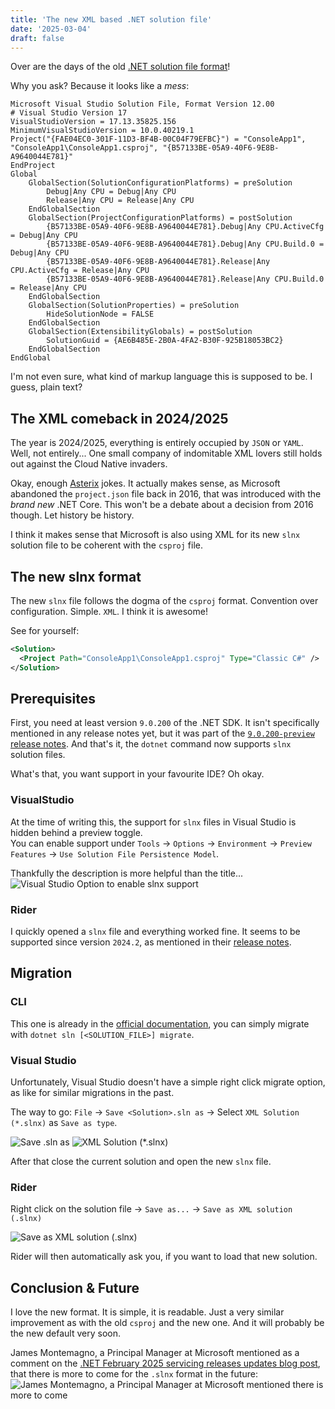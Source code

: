 ```yaml
---
title: 'The new XML based .NET solution file'
date: '2025-03-04'
draft: false
---
```


Over are the days of the old [.NET solution file format](https://learn.microsoft.com/en-us/visualstudio/extensibility/internals/solution-dot-sln-file?view=vs-2022)!

Why you ask? Because it looks like a _mess_:

```
Microsoft Visual Studio Solution File, Format Version 12.00
# Visual Studio Version 17
VisualStudioVersion = 17.13.35825.156
MinimumVisualStudioVersion = 10.0.40219.1
Project("{FAE04EC0-301F-11D3-BF4B-00C04F79EFBC}") = "ConsoleApp1", "ConsoleApp1\ConsoleApp1.csproj", "{B57133BE-05A9-40F6-9E8B-A9640044E781}"
EndProject
Global
	GlobalSection(SolutionConfigurationPlatforms) = preSolution
		Debug|Any CPU = Debug|Any CPU
		Release|Any CPU = Release|Any CPU
	EndGlobalSection
	GlobalSection(ProjectConfigurationPlatforms) = postSolution
		{B57133BE-05A9-40F6-9E8B-A9640044E781}.Debug|Any CPU.ActiveCfg = Debug|Any CPU
		{B57133BE-05A9-40F6-9E8B-A9640044E781}.Debug|Any CPU.Build.0 = Debug|Any CPU
		{B57133BE-05A9-40F6-9E8B-A9640044E781}.Release|Any CPU.ActiveCfg = Release|Any CPU
		{B57133BE-05A9-40F6-9E8B-A9640044E781}.Release|Any CPU.Build.0 = Release|Any CPU
	EndGlobalSection
	GlobalSection(SolutionProperties) = preSolution
		HideSolutionNode = FALSE
	EndGlobalSection
	GlobalSection(ExtensibilityGlobals) = postSolution
		SolutionGuid = {AE6B485E-2B0A-4FA2-B30F-925B18053BC2}
	EndGlobalSection
EndGlobal
```

I'm not even sure, what kind of markup language this is supposed to be. I guess, plain text?

## The XML comeback in 2024/**2025**

The year is 2024/2025, everything is entirely occupied by `JSON` or `YAML`. Well, not entirely... One small company of indomitable XML lovers still holds out against the Cloud Native invaders.

Okay, enough [Asterix](https://en.wikipedia.org/wiki/Asterix) jokes. It actually makes sense, as Microsoft abandoned the `project.json` file back in 2016, that was introduced with the _brand new_ .NET Core. This won't be a debate about a decision from 2016 though. Let history be history.

I think it makes sense that Microsoft is also using XML for its new `slnx` solution file to be coherent with the `csproj` file.

## The new slnx format

The new `slnx` file follows the dogma of the `csproj` format. Convention over configuration. Simple. `XML`. I think it is awesome!

See for yourself:
```xml
<Solution>
  <Project Path="ConsoleApp1\ConsoleApp1.csproj" Type="Classic C#" />
</Solution>
```
## Prerequisites

First, you need at least version `9.0.200` of the .NET SDK. It isn't specifically mentioned in any release notes yet, but it was part of the [`9.0.200-preview` release notes](https://github.com/dotnet/core/blob/main/release-notes/9.0/9.0.0/9.0.200-preview.md). And that's it, the `dotnet` command now supports `slnx` solution files.

What's that, you want support in your favourite IDE? Oh okay.

### VisualStudio

At the time of writing this, the support for `slnx` files in Visual Studio is hidden behind a preview toggle.\
You can enable support under `Tools` → `Options` → `Environment` → `Preview Features` → `Use Solution File Persistence Model`.

Thankfully the description is more helpful than the title...
![Visual Studio Option to enable slnx support](/assets/posts/slnx-visual-studio-option.png)

### Rider

I quickly opened a `slnx` file and everything worked fine. It seems to be supported since version `2024.2`, as mentioned in their [release notes](https://www.jetbrains.com/rider/whatsnew/2024-2/#key-updates).

## Migration

### CLI

This one is already in the [official documentation](https://learn.microsoft.com/en-us/dotnet/core/tools/dotnet-sln#migrate), you can simply migrate with `dotnet sln [<SOLUTION_FILE>] migrate`.

### Visual Studio

Unfortunately, Visual Studio doesn't have a simple right click migrate option, as like for similar migrations in the past.

The way to go: `File` → `Save <Solution>.sln as` → Select `XML Solution (*.slnx)` as `Save as type`.

![Save <Solution>.sln as](/assets/posts/slnx-visual-studio-1.png)
![XML Solution (*.slnx)](/assets/posts/slnx-visual-studio-2.png)

After that close the current solution and open the new `slnx` file.

### Rider

Right click on the solution file → `Save as...` → `Save as XML solution (.slnx)`

![Save as XML solution (.slnx)](/assets/posts/slnx-rider.png)

Rider will then automatically ask you, if you want to load that new solution.

## Conclusion & Future

I love the new format. It is simple, it is readable. Just a very similar improvement as with the old `csproj` and the new one. And it will probably be the new default very soon.

James Montemagno, a Principal Manager at Microsoft mentioned as a comment on the [.NET February 2025 servicing releases updates blog post](https://devblogs.microsoft.com/dotnet/dotnet-and-dotnet-framework-february-2025-servicing-updates/), that there is more to come for the `.slnx` format in the future:
![James Montemagno, a Principal Manager at Microsoft mentioned there is more to come](/assets/posts/slnx-microsoft-blog.png)
